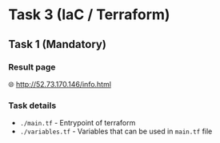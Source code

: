 # Task 3 (IaC / Terraform)

## Task 1 (Mandatory)
### Result page
:globe_with_meridians: http://52.73.170.146/info.html


### Task details

- `./main.tf` - Entrypoint of terraform
- `./variables.tf` - Variables that can be used in `main.tf` file
